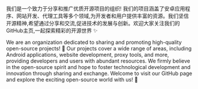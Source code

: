 我们是一个致力于分享和推广优质开源项目的组织! 我们的项目涵盖了安卓应用程序、网站开发、代理工具等多个领域,为开发者和用户提供丰富的资源。我们坚信开源精神,希望通过分享和交流,促进技术的发展与创新。欢迎大家关注我们的GitHub主页,一起探索精彩的开源世界 ✨

We are an organization dedicated to sharing and promoting high-quality open-source projects! 🚀 Our projects cover a wide range of areas, including Android applications, website development, proxy tools, and more, providing developers and users with abundant resources. We firmly believe in the open-source spirit and hope to foster technological development and innovation through sharing and exchange. Welcome to visit our GitHub page and explore the exciting open-source world with us! 🌟


